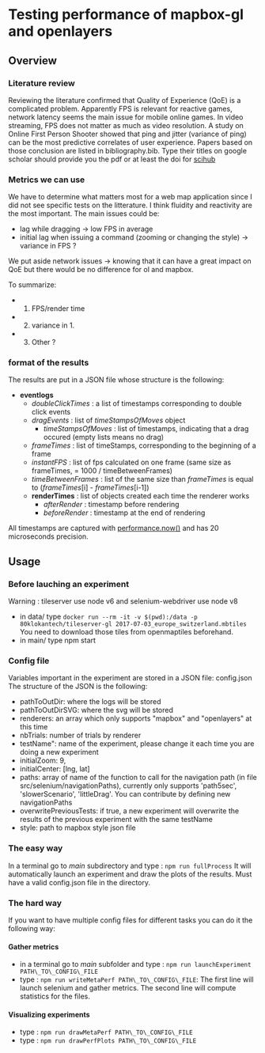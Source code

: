 # Testing performance of mapbox-gl and openlayers

## Overview

### Literature review
Reviewing the literature confirmed that Quality of Experience (QoE) is a complicated problem.
Apparently FPS is relevant for reactive games, network latency seems the main issue for mobile online games.
In video streaming, FPS does not matter as much as video resolution.
A study on Online First Person Shooter showed that ping and jitter (variance of ping) can be the most predictive correlates of user experience.
Papers based on those conclusion are listed in bibliography.bib.
Type their titles on google scholar should provide you the pdf or at least the doi for [scihub](http://www.sci-hub.tw)

### Metrics we can use
We have to determine what matters most for a web map application since I did not see specific tests on the litterature.
I think fluidity and reactivity are the most important. The main issues could be:
- lag while dragging -> low FPS in average
- initial lag when issuing a command (zooming or changing the style) -> variance in FPS ? 

We put aside network issues -> knowing that it can have a great impact on QoE but there would be no difference for ol and mapbox.

To summarize:
- 1. FPS/render time
- 2. variance in 1.
- 3. Other ?

### format of the results

The results are put in a JSON file whose structure is the following:
* **eventlogs**
  * *doubleClickTimes* : a list of timestamps corresponding to double click events
  * *dragEvents* : list of *timeStampsOfMoves* object
    * *timeStampsOfMoves* : list of timestamps, indicating that a drag occured (empty lists means no drag)
  * *frameTimes* : list of timeStamps, corresponding to the beginning of a frame
  * *instantFPS* : list of fps calculated on one frame (same size as frameTimes, = 1000 / timeBetweenFrames)
  * *timeBetweenFrames* : list of the same size than *frameTimes* is equal to (*frameTimes*[i] - *frameTimes*[i-1])
  * **renderTimes** : list of objects created each time the renderer works
    * *afterRender* : timestamp before rendering
    * *beforeRender* : timestamp at the end of rendering

All timestamps are captured with [performance.now()](https://developer.mozilla.org/en-US/docs/Web/API/Performance/now) and has 20 microseconds precision.

## Usage

### Before lauching an experiment
 Warning : tileserver use node v6 and selenium-webdriver use node v8

* in data/ type ```docker run --rm -it -v $(pwd):/data -p 80klokantech/tileserver-gl 2017-07-03_europe_switzerland.mbtiles ```
You need to download those tiles from openmaptiles beforehand.
* in main/ type npm start

### Config file

Variables important in the experiment are stored in a JSON file: config.json
The structure of the JSON is the following:
* pathToOutDir: where the logs will be stored
* pathToOutDirSVG: where the svg will be stored
* renderers: an array which only supports "mapbox" and "openlayers" at this time
* nbTrials: number of trials by renderer
* testName": name of the experiment, please change it each time you are doing a new experiment
* initialZoom: 9,
* initialCenter: [lng, lat]
* paths: array of name of the function to call for the navigation path (in file src/selenium/navigationPaths), currently only supports 'path5sec', 'slowerScenario', 'littleDrag'. You can contribute by defining new navigationPaths
* overwritePreviousTests: if true, a new experiment will overwrite the results of the previous experiment with the same testName
* style: path to mapbox style json file

### The easy way

In a terminal go to _main_ subdirectory and type : ```npm run fullProcess```
It will automatically launch an experiment and draw the plots of the results. Must have a valid config.json file in the directory.

### The hard way

If you want to have multiple config files for different tasks you can do it the following way:

#### Gather metrics

* in a terminal go to _main_ subfolder and type : ```npm run launchExperiment PATH\_TO\_CONFIG\_FILE```
* type : ```npm run writeMetaPerf PATH\_TO\_CONFIG\_FILE```:
The first line will launch selenium and gather metrics. The second line will compute statistics for the files.

#### Visualizing experiments

* type : ```npm run drawMetaPerf PATH\_TO\_CONFIG\_FILE```
* type : ```npm run drawPerfPlots PATH\_TO\_CONFIG\_FILE```

